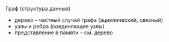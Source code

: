 Граф (структура данных) 
- дерево – частный случай графа (ациклический, связный) 
- узлы и ребра (соединяющие узлы) 
- представление в памяти – см. дерево